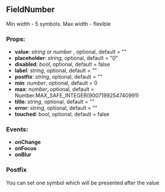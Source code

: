 ## **FieldNumber**

Min width - 5 symbols. Max width - flexible

### Props:

- **value**: _string_ or _number_ , optional, default = ""
- **placeholder**: _string_, optional, default = "0"
- **disabled**: _bool_, optional, default = false
- **label**: _string_, optional, default = ""
- **postfix**: _string_, optional, default = ""
- **min**: _number_, optional, default = 0
- **max**: _number_, optional, default = Number.MAX_SAFE_INTEGER(9007199254740991)
- **title**: _string_, optional, default = ""
- **error**: _string_, optional, default = ""
- **touched**: _bool_, optional, default = false

### Events:

- **onChange**
- **onFocus**
- **onBlur**

### Postfix

You can set one symbol which will be presented after the value
